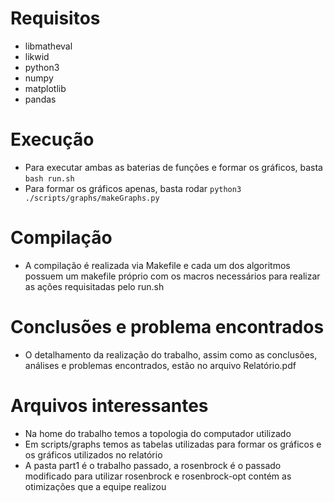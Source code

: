 # Requisitos
  - libmatheval
  - likwid
  - python3
  - numpy
  - matplotlib
  - pandas

# Execução
  - Para executar ambas as baterias de funções e formar os gráficos, basta ``` bash run.sh ```
  - Para formar os gráficos apenas, basta rodar ``` python3 ./scripts/graphs/makeGraphs.py ```

# Compilação
  - A compilação é realizada via Makefile e cada um dos algoritmos possuem um makefile próprio com os macros necessários
  para realizar as ações requisitadas pelo run.sh

# Conclusões e problema encontrados
  - O detalhamento da realização do trabalho, assim como as conclusões, análises e problemas encontrados, estão no arquivo 
  Relatório.pdf

# Arquivos interessantes
  - Na home do trabalho temos a topologia do computador utilizado 
  - Em scripts/graphs temos as tabelas utilizadas para formar os gráficos e os gráficos utilizados no relatório
  - A pasta part1 é o trabalho passado, a rosenbrock é o passado modificado para utilizar rosenbrock e rosenbrock-opt contém as 
  otimizações que a equipe realizou